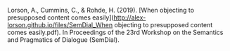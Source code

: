 Lorson, A., Cummins, C., & Rohde, H. (2019). [When objecting to presupposed content comes easily](http://alex-lorson.github.io/files/SemDial_When objecting to presupposed content comes easily.pdf). In Proceedings of the 23rd Workshop on the Semantics and Pragmatics of Dialogue (SemDial).
